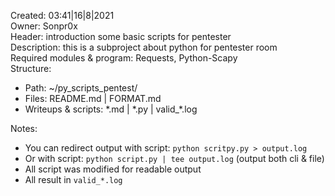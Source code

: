Created: 03:41|16|8|2021   
Owner: Sonpr0x   
Header: introduction some basic scripts for pentester  
Description: this is a subproject about python for pentester room   
Required modules & program: Requests, Python-Scapy   
Structure:    
- Path: ~/py_scripts_pentest/  
- Files: README.md | FORMAT.md  
- Writeups & scripts: \*.md | \*.py | valid_\*.log

Notes: 
- You can redirect output with script: `python scritpy.py > output.log`   
- Or with script: `python script.py | tee output.log`  (output both cli & file)
- All script was modified for readable output 
- All result in `valid_*.log`
